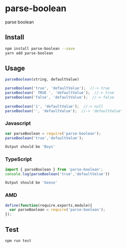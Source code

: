 # parse-boolean
parse boolean  


## Install

```sh
npm install parse-boolean --save
yarn add parse-boolean
```

## Usage
```javascript 
parseBoolean(string, defaultValue)

parseBoolean('true', 'defaultValue');  //-> true
parseBoolean(' TRUE ', 'defaultValue');  //-> true
parseBoolean('false', 'defaultValue');  //-> false
 
parseBoolean('1', 'defaultValue');  //-> null
parseBoolean('', 'defaultValue');  //-> 'defaultValue'
```

### Javascript
```javascript
var parseBoolean = require('parse-boolean');
parseBoolean('true','defaultValue');
```
```sh
Output should be 'Boys'
```
### TypeScript
```typescript
import { parseBoolean } from 'parse-boolean';
console.log(parseBoolean('true','defaultValue'))
```
```sh
Output should be 'Geese'
```
### AMD
```javascript
define(function(require,exports,module){
  var parseBoolean = require('parse-boolean');
});
```
## Test 
```sh
npm run test
```
